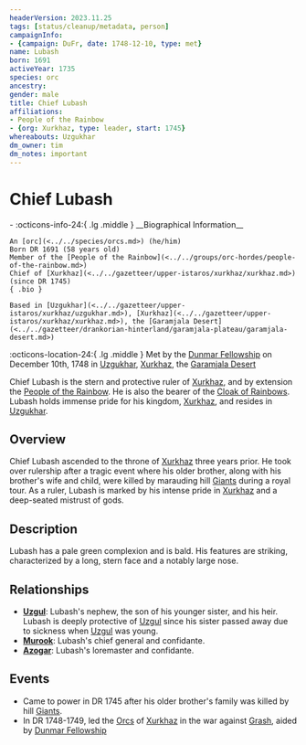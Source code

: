 ```yaml
---
headerVersion: 2023.11.25
tags: [status/cleanup/metadata, person]
campaignInfo:
- {campaign: DuFr, date: 1748-12-10, type: met}
name: Lubash
born: 1691
activeYear: 1735
species: orc
ancestry:
gender: male
title: Chief Lubash
affiliations:
- People of the Rainbow
- {org: Xurkhaz, type: leader, start: 1745}
whereabouts: Uzgukhar
dm_owner: tim
dm_notes: important
---
```

# Chief Lubash
<div class="grid cards ext-narrow-margin ext-one-column" markdown>
- :octicons-info-24:{ .lg .middle } __Biographical Information__

    An [orc](<../../species/orcs.md>) (he/him)  
    Born DR 1691 (58 years old)  
    Member of the [People of the Rainbow](<../../groups/orc-hordes/people-of-the-rainbow.md>)  
    Chief of [Xurkhaz](<../../gazetteer/upper-istaros/xurkhaz/xurkhaz.md>) (since DR 1745)  
    { .bio }

    Based in [Uzgukhar](<../../gazetteer/upper-istaros/xurkhaz/uzgukhar.md>), [Xurkhaz](<../../gazetteer/upper-istaros/xurkhaz/xurkhaz.md>), the [Garamjala Desert](<../../gazetteer/drankorian-hinterland/garamjala-plateau/garamjala-desert.md>)
</div>



:octicons-location-24:{ .lg .middle } Met by the [Dunmar Fellowship](<../pcs/dunmar-fellowship/dunmar-fellowship.md>) on December 10th, 1748 in [Uzgukhar](<../../gazetteer/upper-istaros/xurkhaz/uzgukhar.md>), [Xurkhaz](<../../gazetteer/upper-istaros/xurkhaz/xurkhaz.md>), the [Garamjala Desert](<../../gazetteer/drankorian-hinterland/garamjala-plateau/garamjala-desert.md>)  




Chief Lubash is the stern and protective ruler of [Xurkhaz](<../../gazetteer/upper-istaros/xurkhaz/xurkhaz.md>), and by extension the [People of the Rainbow](<../../groups/orc-hordes/people-of-the-rainbow.md>). He is also the bearer of the [Cloak of Rainbows](<../../things/artifacts-of-power/cloak-of-rainbows.md>).  Lubash holds immense pride for his kingdom, [Xurkhaz](<../../gazetteer/upper-istaros/xurkhaz/xurkhaz.md>), and resides in [Uzgukhar](<../../gazetteer/upper-istaros/xurkhaz/uzgukhar.md>).
## Overview

Chief Lubash ascended to the throne of [Xurkhaz](<../../gazetteer/upper-istaros/xurkhaz/xurkhaz.md>) three years prior. He took over rulership after a tragic event where his older brother, along with his brother's wife and child, were killed by marauding hill [Giants](<../../species/unusual-species/giants.md>) during a royal tour. As a ruler, Lubash is marked by his intense pride in [Xurkhaz](<../../gazetteer/upper-istaros/xurkhaz/xurkhaz.md>) and a deep-seated mistrust of gods.
## Description

Lubash has a pale green complexion and is bald. His features are striking, characterized by a long, stern face and a notably large nose.
## Relationships

- **[Uzgul](<./uzgul.md>)**: Lubash's nephew, the son of his younger sister, and his heir. Lubash is deeply protective of [Uzgul](<./uzgul.md>) since his sister passed away due to sickness when [Uzgul](<./uzgul.md>) was young.
- **[Murook](<./murook.md>)**: Lubash's chief general and confidante. 
- **[Azogar](<./azogar.md>)**: Lubash's loremaster and confidante. 
## Events

- Came to power in DR 1745 after his older brother's family was killed by hill [Giants](<../../species/unusual-species/giants.md>).
- In DR 1748-1749, led the [Orcs](<../../species/orcs.md>) of [Xurkhaz](<../../gazetteer/upper-istaros/xurkhaz/xurkhaz.md>) in the war against [Grash](<../other-nonhumans/grash.md>), aided by [Dunmar Fellowship](<../pcs/dunmar-fellowship/dunmar-fellowship.md>)

